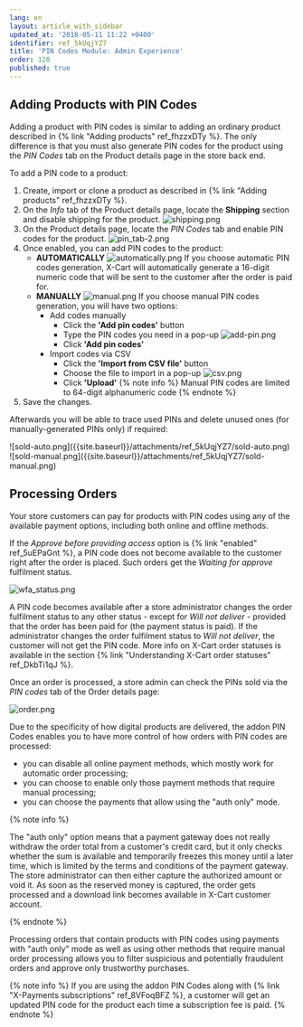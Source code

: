 ```yaml
---
lang: en
layout: article_with_sidebar
updated_at: '2018-05-11 11:22 +0400'
identifier: ref_5kUqjYZ7
title: 'PIN Codes Module: Admin Experience'
order: 120
published: true
---
```

## Adding Products with PIN Codes

Adding a product with PIN codes is similar to adding an ordinary product described in {% link "Adding products" ref_fhzzxDTy %}. The only difference is that you must also generate PIN codes for the product using the _PIN Codes_ tab on the Product details page in the store back end.

To add a PIN code to a product:
1. Create, import or clone a product as described in {% link "Adding products" ref_fhzzxDTy %}.
2. On the _Info_ tab of the Product details page, locate the **Shipping** section and disable shipping for the product.
  ![shipping.png]({{site.baseurl}}/attachments/ref_3sGGx0lV/shipping.png)
3. On the Product details page, locate the _PIN Codes_ tab and enable PIN codes for the product.
  ![pin_tab-2.png]({{site.baseurl}}/attachments/ref_5kUqjYZ7/pin_tab-2.png)
4. Once enabled, you can add PIN codes to the product:
    * **AUTOMATICALLY**
    ![automatically.png]({{site.baseurl}}/attachments/ref_5kUqjYZ7/automatically.png)
    If you choose automatic PIN codes generation, X-Cart will automatically generate a 16-digit numeric code that will be sent to the customer after the order is paid for.
    * **MANUALLY**
    ![manual.png]({{site.baseurl}}/attachments/ref_5kUqjYZ7/manual.png)
    If you choose manual PIN codes generation, you will have two options:
      * Add codes manually
        * Click the **'Add pin codes'** button
        * Type the PIN codes you need in a pop-up
        ![add-pin.png]({{site.baseurl}}/attachments/ref_5kUqjYZ7/add-pin.png)
        * Click **'Add pin codes'**
      * Import codes via CSV
        * Click the **'Import from CSV file'** button
        * Choose the file to import in a pop-up
        ![csv.png]({{site.baseurl}}/attachments/ref_5kUqjYZ7/csv.png)
        * Click **'Upload'**
        {% note info %}
        Manual PIN codes are limited to 64-digit alphanumeric code
        {% endnote %}
5. Save the changes.

Afterwards you will be able to trace used PINs and delete unused ones (for manually-generated PINs only) if required:
<div class="ui stackable two column grid">
  <div class="column" markdown="span">![sold-auto.png]({{site.baseurl}}/attachments/ref_5kUqjYZ7/sold-auto.png)</div>
  <div class="column" markdown="span">![sold-manual.png]({{site.baseurl}}/attachments/ref_5kUqjYZ7/sold-manual.png)</div>
</div>

## Processing Orders

Your store customers can pay for products with PIN codes using any of the available payment options, including both online and offline methods. 

If the _Approve before providing access_ option is {% link "enabled" ref_5uEPaGnt %}, a PIN code does not become available to the customer right after the order is placed.  Such orders get the _Waiting for approve_ fulfilment status. 

![wfa_status.png]({{site.baseurl}}/attachments/ref_3sGGx0lV/wfa_status.png)

A PIN code becomes available after a store administrator changes the order fulfilment status to any other status - except for _Will not deliver_ - provided that the order has been paid for (the payment status is paid). If the administrator changes the order fulfilment status to _Will not deliver_, the customer will not get the PIN code. More info on X-Cart order statuses is available in the section {% link "Understanding X-Cart order statuses" ref_DkbTi1qJ %}.

Once an order is processed, a store admin can check the PINs sold via the _PIN codes_ tab of the Order details page:

![order.png]({{site.baseurl}}/attachments/ref_5kUqjYZ7/order.png)

Due to the specificity of how digital products are delivered, the addon PIN Codes enables you to have more control of how orders with PIN codes are processed: 
- you can disable all online payment methods, which mostly work for automatic order processing;
- you can choose to enable only those payment methods that require manual processing; 
- you can choose the payments that allow using the "auth only" mode. 

{% note info %}

The "auth only" option means that a payment gateway does not really withdraw the order total from a customer's credit card, but it only checks whether the sum is available and temporarily freezes this money until a later time, which is limited by the terms and conditions of the payment gateway. The store administrator can then either capture the authorized amount or void it. As soon as the reserved money is captured, the order gets processed and a download link becomes available in X-Cart customer account.

{% endnote %}

Processing orders that contain products with PIN codes using payments with "auth only" mode as well as using other methods that require manual order processing allows you to filter suspicious and potentially fraudulent orders and approve only trustworthy purchases.

{% note info %}
If you are using the addon PIN Codes along with {% link "X-Payments subscriptions" ref_8VFoqBFZ %}, a customer will get an updated PIN code for the product each time a subscription fee is paid.
{% endnote %}

